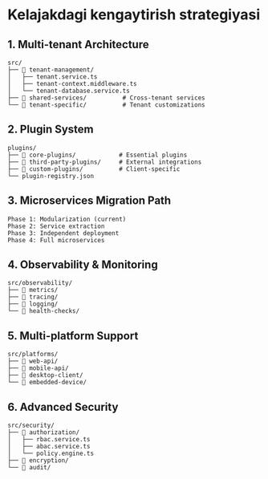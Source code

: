 # Kelajakdagi kengaytirish strategiyasi

## 1. Multi-tenant Architecture
```
src/
├── 📁 tenant-management/
│   ├── tenant.service.ts
│   ├── tenant-context.middleware.ts
│   └── tenant-database.service.ts
├── 📁 shared-services/          # Cross-tenant services
└── 📁 tenant-specific/          # Tenant customizations
```

## 2. Plugin System
```
plugins/
├── 📁 core-plugins/            # Essential plugins
├── 📁 third-party-plugins/     # External integrations
├── 📁 custom-plugins/          # Client-specific
└── plugin-registry.json
```

## 3. Microservices Migration Path
```
Phase 1: Modularization (current)
Phase 2: Service extraction
Phase 3: Independent deployment
Phase 4: Full microservices
```

## 4. Observability & Monitoring
```
src/observability/
├── 📁 metrics/
├── 📁 tracing/
├── 📁 logging/
└── 📁 health-checks/
```

## 5. Multi-platform Support
```
src/platforms/
├── 📁 web-api/
├── 📁 mobile-api/
├── 📁 desktop-client/
└── 📁 embedded-device/
```

## 6. Advanced Security
```
src/security/
├── 📁 authorization/
│   ├── rbac.service.ts
│   ├── abac.service.ts
│   └── policy.engine.ts
├── 📁 encryption/
└── 📁 audit/
```
